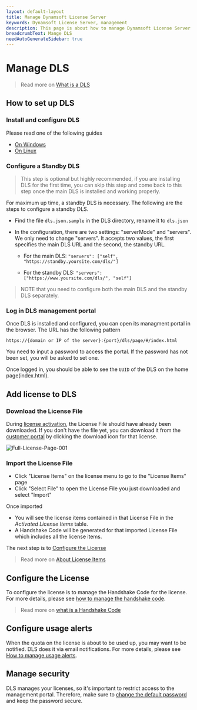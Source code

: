 ```yaml
---
layout: default-layout
title: Manage Dynamsoft License Server
keywords: Dynamsoft License Server, management
description: This page is about how to manage Dynamsoft License Server
breadcrumbText: Mange DLS
needAutoGenerateSidebar: true
---
```


# Manage DLS

> Read more on [What is a DLS]({{site.about}}terms.html#dynamsoft-license-server)

## How to set up DLS

### Install and configure DLS

Please read one of the following guides

* [On Windows]({{site.selfhosted}}dlsonwindows.html)
* [On Linux]({{site.selfhosted}}dlsonlinux.html)

### Configure a Standby DLS

> This step is optional but highly recommended, if you are installing DLS for the first time, you can skip this step and come back to this step once the main DLS is installed and working properly.

For maximum up time, a standby DLS is necessary. The following are the steps to configure a standby DLS.

* Find the file `dls.json.sample` in the DLS directory, rename it to `dls.json`

* In the configuration, there are two settings: "serverMode" and "servers". We only need to change "servers". It accepts two values, the first specifies the main DLS URL and the second, the standby URL.

  + For the main DLS: `"servers": ["self", "https://standby.yoursite.com/dls/"]`

  + For the standby DLS: `"servers": ["https://www.yoursite.com/dls/", "self"]`

> NOTE that you need to configure both the main DLS and the standby DLS separately.

### Log in DLS management portal

Once DLS is installed and configured, you can open its managment portal in the browser. The URL has the following pattern

``` 
https://{domain or IP of the server}:{port}/dls/page/#/index.html
```

You need to input a password to access the portal. If the password has not been set, you will be asked to set one.

Once logged in, you should be able to see the `UUID` of the DLS on the home page(index.html).

## Add license to DLS

### Download the License File

During [license activation]({{site.selfhosted}}index.html#activate-the-license), the License File should have already been downloaded. If you don't have the file yet, you can download it from the [customer portal](https://officecn.dynamsoft.com:808/customer/license/fullLicense) by clicking the download icon for that license.

![Full-License-Page-001]({{site.assets}}imgs/full-license-page-001.png)

### Import the License File

* Click "License Items" on the license menu to go to the "License Items" page
* Click "Select File" to open the License File you just downloaded and select "Import"

Once imported

* You will see the license items contained in that License File in the *Activated License Items* table.
* A Handshake Code will be generated for that imported License File which includes all the license items.

The next step is to [Configure the License](#configure-the-license)

> Read more on [About License Items]({{site.common}}licenseitems.html)

## Configure the License

To configure the license is to manage the Handshake Code for the license. For more details, please see [how to manage the handshake code]({{site.common}}handshakeCodes.html).

> Read more on [what is a Handshake Code]({{site.about}}terms.html#handshake-code)

## Configure usage alerts

When the quota on the license is about to be used up, you may want to be notified. DLS does it via email notifications. For more details, please see [How to manage usage alerts]({{site.common}}usagealerts.html).

## Manage security

DLS manages your licenses, so it's important to restrict access to the management portal. Therefore, make sure to [change the default password]({{site.selfhosted}}security.html#change-the-password) and keep the password secure.
